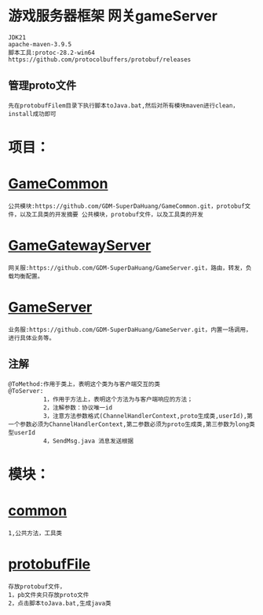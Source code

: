 # 游戏服务器框架 网关gameServer
    JDK21
    apache-maven-3.9.5
    脚本工具:protoc-28.2-win64  https://github.com/protocolbuffers/protobuf/releases

## 管理proto文件 
    先在protobufFilem目录下执行脚本toJava.bat,然后对所有模块maven进行clean，install成功即可
# 项目：
# [GameCommon](GameCommon)
    公共模块:https://github.com/GDM-SuperDaHuang/GameCommon.git，protobuf文件，以及工具类的开发摘要 公共模块，protobuf文件，以及工具类的开发
# [GameGatewayServer](GameGatewayServer)
	网关服:https://github.com/GDM-SuperDaHuang/GameServer.git，路由，转发，负载均衡配置。
# [GameServer](GameServer)
	业务服:https://github.com/GDM-SuperDaHuang/GameServer.git，内置一场调用，进行具体业务等。

## 注解 
    @ToMethod:作用于类上，表明这个类为与客户端交互的类
    @ToServer:
              1，作用于方法上，表明这个方法为与客户端响应的方法；
              2，注解参数：协议唯一id
              3，注意方法参数格式(ChannelHandlerContext,proto生成类,userId),第一个参数必须为ChannelHandlerContext,第二参数必须为proto生成类,第三参数为long类型userId
              4，SendMsg.java 消息发送根据
# 模块：
# [common](common)
    1,公共方法，工具类
# [protobufFile](protobufFile)
    存放protobuf文件，
    1，pb文件夹只存放proto文件
    2，点击脚本toJava.bat,生成java类
